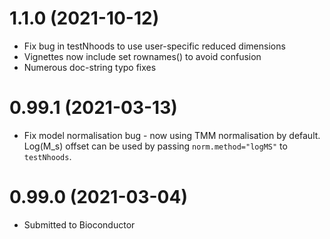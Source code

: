 # 1.1.0 (2021-10-12)
- Fix bug in testNhoods to use user-specific reduced dimensions
- Vignettes now include set rownames() to avoid confusion
- Numerous doc-string typo fixes

# 0.99.1 (2021-03-13)
+ Fix model normalisation bug - now using TMM normalisation by default. Log(M_s) offset can be used by passing `norm.method="logMS"` to `testNhoods`.

# 0.99.0 (2021-03-04)
+ Submitted to Bioconductor

